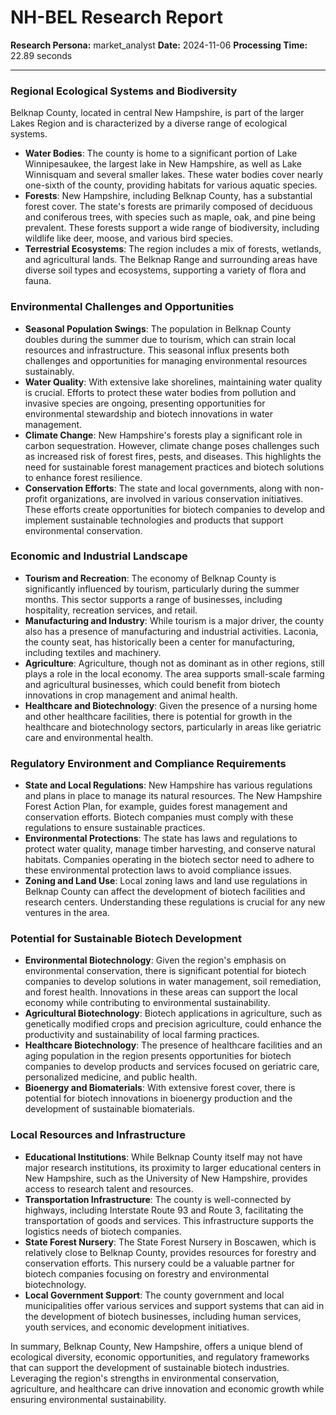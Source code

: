 # NH-BEL Research Report

**Research Persona:** market_analyst
**Date:** 2024-11-06
**Processing Time:** 22.89 seconds

---

### Regional Ecological Systems and Biodiversity

Belknap County, located in central New Hampshire, is part of the larger Lakes Region and is characterized by a diverse range of ecological systems.

- **Water Bodies**: The county is home to a significant portion of Lake Winnipesaukee, the largest lake in New Hampshire, as well as Lake Winnisquam and several smaller lakes. These water bodies cover nearly one-sixth of the county, providing habitats for various aquatic species.
- **Forests**: New Hampshire, including Belknap County, has a substantial forest cover. The state's forests are primarily composed of deciduous and coniferous trees, with species such as maple, oak, and pine being prevalent. These forests support a wide range of biodiversity, including wildlife like deer, moose, and various bird species.
- **Terrestrial Ecosystems**: The region includes a mix of forests, wetlands, and agricultural lands. The Belknap Range and surrounding areas have diverse soil types and ecosystems, supporting a variety of flora and fauna.

### Environmental Challenges and Opportunities

- **Seasonal Population Swings**: The population in Belknap County doubles during the summer due to tourism, which can strain local resources and infrastructure. This seasonal influx presents both challenges and opportunities for managing environmental resources sustainably.
- **Water Quality**: With extensive lake shorelines, maintaining water quality is crucial. Efforts to protect these water bodies from pollution and invasive species are ongoing, presenting opportunities for environmental stewardship and biotech innovations in water management.
- **Climate Change**: New Hampshire's forests play a significant role in carbon sequestration. However, climate change poses challenges such as increased risk of forest fires, pests, and diseases. This highlights the need for sustainable forest management practices and biotech solutions to enhance forest resilience.
- **Conservation Efforts**: The state and local governments, along with non-profit organizations, are involved in various conservation initiatives. These efforts create opportunities for biotech companies to develop and implement sustainable technologies and products that support environmental conservation.

### Economic and Industrial Landscape

- **Tourism and Recreation**: The economy of Belknap County is significantly influenced by tourism, particularly during the summer months. This sector supports a range of businesses, including hospitality, recreation services, and retail.
- **Manufacturing and Industry**: While tourism is a major driver, the county also has a presence of manufacturing and industrial activities. Laconia, the county seat, has historically been a center for manufacturing, including textiles and machinery.
- **Agriculture**: Agriculture, though not as dominant as in other regions, still plays a role in the local economy. The area supports small-scale farming and agricultural businesses, which could benefit from biotech innovations in crop management and animal health.
- **Healthcare and Biotechnology**: Given the presence of a nursing home and other healthcare facilities, there is potential for growth in the healthcare and biotechnology sectors, particularly in areas like geriatric care and environmental health.

### Regulatory Environment and Compliance Requirements

- **State and Local Regulations**: New Hampshire has various regulations and plans in place to manage its natural resources. The New Hampshire Forest Action Plan, for example, guides forest management and conservation efforts. Biotech companies must comply with these regulations to ensure sustainable practices.
- **Environmental Protections**: The state has laws and regulations to protect water quality, manage timber harvesting, and conserve natural habitats. Companies operating in the biotech sector need to adhere to these environmental protection laws to avoid compliance issues.
- **Zoning and Land Use**: Local zoning laws and land use regulations in Belknap County can affect the development of biotech facilities and research centers. Understanding these regulations is crucial for any new ventures in the area.

### Potential for Sustainable Biotech Development

- **Environmental Biotechnology**: Given the region's emphasis on environmental conservation, there is significant potential for biotech companies to develop solutions in water management, soil remediation, and forest health. Innovations in these areas can support the local economy while contributing to environmental sustainability.
- **Agricultural Biotechnology**: Biotech applications in agriculture, such as genetically modified crops and precision agriculture, could enhance the productivity and sustainability of local farming practices.
- **Healthcare Biotechnology**: The presence of healthcare facilities and an aging population in the region presents opportunities for biotech companies to develop products and services focused on geriatric care, personalized medicine, and public health.
- **Bioenergy and Biomaterials**: With extensive forest cover, there is potential for biotech innovations in bioenergy production and the development of sustainable biomaterials.

### Local Resources and Infrastructure

- **Educational Institutions**: While Belknap County itself may not have major research institutions, its proximity to larger educational centers in New Hampshire, such as the University of New Hampshire, provides access to research talent and resources.
- **Transportation Infrastructure**: The county is well-connected by highways, including Interstate Route 93 and Route 3, facilitating the transportation of goods and services. This infrastructure supports the logistics needs of biotech companies.
- **State Forest Nursery**: The State Forest Nursery in Boscawen, which is relatively close to Belknap County, provides resources for forestry and conservation efforts. This nursery could be a valuable partner for biotech companies focusing on forestry and environmental biotechnology.
- **Local Government Support**: The county government and local municipalities offer various services and support systems that can aid in the development of biotech businesses, including human services, youth services, and economic development initiatives.

In summary, Belknap County, New Hampshire, offers a unique blend of ecological diversity, economic opportunities, and regulatory frameworks that can support the development of sustainable biotech industries. Leveraging the region's strengths in environmental conservation, agriculture, and healthcare can drive innovation and economic growth while ensuring environmental sustainability.